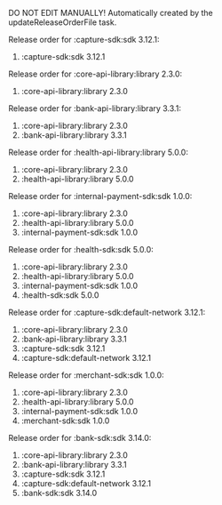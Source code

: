 DO NOT EDIT MANUALLY!
Automatically created by the updateReleaseOrderFile task.

Release order for :capture-sdk:sdk 3.12.1:
 1. :capture-sdk:sdk 3.12.1

Release order for :core-api-library:library 2.3.0:
 1. :core-api-library:library 2.3.0

Release order for :bank-api-library:library 3.3.1:
 1. :core-api-library:library 2.3.0
 2. :bank-api-library:library 3.3.1

Release order for :health-api-library:library 5.0.0:
 1. :core-api-library:library 2.3.0
 2. :health-api-library:library 5.0.0

Release order for :internal-payment-sdk:sdk 1.0.0:
 1. :core-api-library:library 2.3.0
 2. :health-api-library:library 5.0.0
 3. :internal-payment-sdk:sdk 1.0.0

Release order for :health-sdk:sdk 5.0.0:
 1. :core-api-library:library 2.3.0
 2. :health-api-library:library 5.0.0
 3. :internal-payment-sdk:sdk 1.0.0
 4. :health-sdk:sdk 5.0.0

Release order for :capture-sdk:default-network 3.12.1:
 1. :core-api-library:library 2.3.0
 2. :bank-api-library:library 3.3.1
 3. :capture-sdk:sdk 3.12.1
 4. :capture-sdk:default-network 3.12.1

Release order for :merchant-sdk:sdk 1.0.0:
 1. :core-api-library:library 2.3.0
 2. :health-api-library:library 5.0.0
 3. :internal-payment-sdk:sdk 1.0.0
 4. :merchant-sdk:sdk 1.0.0

Release order for :bank-sdk:sdk 3.14.0:
 1. :core-api-library:library 2.3.0
 2. :bank-api-library:library 3.3.1
 3. :capture-sdk:sdk 3.12.1
 4. :capture-sdk:default-network 3.12.1
 5. :bank-sdk:sdk 3.14.0


